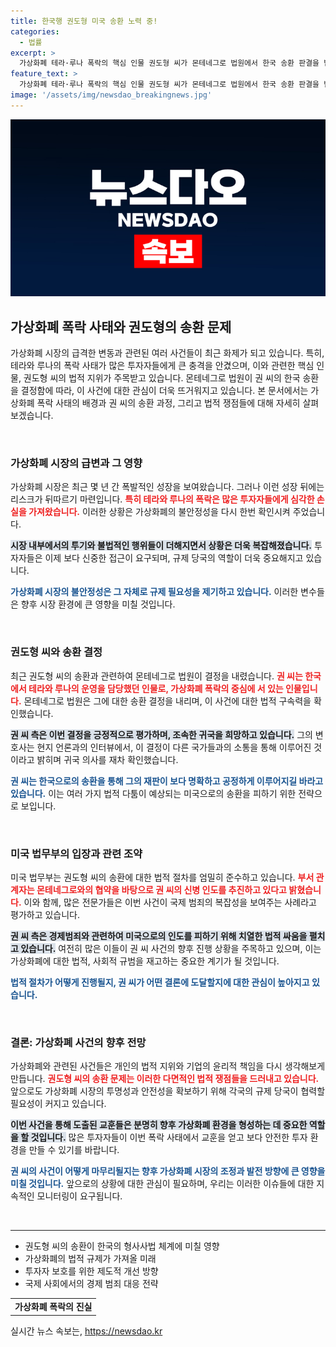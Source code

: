```yaml
---
title: 한국행 권도형 미국 송환 노력 중!
categories:
  - 법률
excerpt: >
  가상화폐 테라·루나 폭락의 핵심 인물 권도형 씨가 몬테네그로 법원에서 한국 송환 판결을 받으며 귀국 희망을 밝혔습니다. 과연 권 씨는 어떤 운명을 맞이할까요? 클릭해 자세히 알아보세요!
feature_text: >
  가상화폐 테라·루나 폭락의 핵심 인물 권도형 씨가 몬테네그로 법원에서 한국 송환 판결을 받으며 귀국 희망을 밝혔습니다. 과연 권 씨는 어떤 운명을 맞이할까요? 클릭해 자세히 알아보세요!
image: '/assets/img/newsdao_breakingnews.jpg'
---
```


<p><img src="/assets/img/newsdao_breakingnews.jpg" alt="ontimetimes 속보" /></p>

<h2>가상화폐 폭락 사태와 권도형의 송환 문제</h2>

<p>가상화폐 시장의 급격한 변동과 관련된 여러 사건들이 최근 화제가 되고 있습니다. 특히, 테라와 루나의 폭락 사태가 많은 투자자들에게 큰 충격을 안겼으며, 이와 관련한 핵심 인물, 권도형 씨의 법적 지위가 주목받고 있습니다. 몬테네그로 법원이 권 씨의 한국 송환을 결정함에 따라, 이 사건에 대한 관심이 더욱 뜨거워지고 있습니다. 본 문서에서는 가상화폐 폭락 사태의 배경과 권 씨의 송환 과정, 그리고 법적 쟁점들에 대해 자세히 살펴보겠습니다.</p>

<p data-ke-size="size16">&nbsp;</p>

<h3>가상화폐 시장의 급변과 그 영향</h3>

<p>가상화폐 시장은 최근 몇 년 간 폭발적인 성장을 보여왔습니다. 그러나 이런 성장 뒤에는 리스크가 뒤따르기 마련입니다. <b><span style="color: #ee2323;">특히 테라와 루나의 폭락은 많은 투자자들에게 심각한 손실을 가져왔습니다.</span></b> 이러한 상황은 가상화폐의 불안정성을 다시 한번 확인시켜 주었습니다. </p>

<p><b><span style="background-color: #21538527;">시장 내부에서의 투기와 불법적인 행위들이 더해지면서 상황은 더욱 복잡해졌습니다.</span></b> 투자자들은 이제 보다 신중한 접근이 요구되며, 규제 당국의 역할이 더욱 중요해지고 있습니다.</p>

<p><b><span style="color: #1a5490;">가상화폐 시장의 불안정성은 그 자체로 규제 필요성을 제기하고 있습니다.</span></b> 이러한 변수들은 향후 시장 환경에 큰 영향을 미칠 것입니다.</p>

<p data-ke-size="size16">&nbsp;</p>

<h3>권도형 씨와 송환 결정</h3>

<p>최근 권도형 씨의 송환과 관련하여 몬테네그로 법원이 결정을 내렸습니다. <b><span style="color: #ee2323;">권 씨는 한국에서 테라와 루나의 운영을 담당했던 인물로, 가상화폐 폭락의 중심에 서 있는 인물입니다.</span></b> 몬테네그로 법원은 그에 대한 송환 결정을 내리며, 이 사건에 대한 법적 구속력을 확인했습니다.</p>

<p><b><span style="background-color: #21538527;">권 씨 측은 이번 결정을 긍정적으로 평가하며, 조속한 귀국을 희망하고 있습니다.</span></b> 그의 변호사는 현지 언론과의 인터뷰에서, 이 결정이 다른 국가들과의 소통을 통해 이루어진 것이라고 밝히며 귀국 의사를 재차 확인했습니다.</p>

<p><b><span style="color: #1a5490;">권 씨는 한국으로의 송환을 통해 그의 재판이 보다 명확하고 공정하게 이루어지길 바라고 있습니다.</span></b> 이는 여러 가지 법적 다툼이 예상되는 미국으로의 송환을 피하기 위한 전략으로 보입니다.</p>

<p data-ke-size="size16">&nbsp;</p>

<h3>미국 법무부의 입장과 관련 조약</h3>

<p>미국 법무부는 권도형 씨의 송환에 대한 법적 절차를 엄밀히 준수하고 있습니다. <b><span style="color: #ee2323;">부서 관계자는 몬테네그로와의 협약을 바탕으로 권 씨의 신병 인도를 추진하고 있다고 밝혔습니다.</span></b> 이와 함께, 많은 전문가들은 이번 사건이 국제 범죄의 복잡성을 보여주는 사례라고 평가하고 있습니다.</p>

<p><b><span style="background-color: #21538527;">권 씨 측은 경제범죄와 관련하여 미국으로의 인도를 피하기 위해 치열한 법적 싸움을 펼치고 있습니다.</span></b> 여전히 많은 이들이 권 씨 사건의 향후 진행 상황을 주목하고 있으며, 이는 가상화폐에 대한 법적, 사회적 규범을 재고하는 중요한 계기가 될 것입니다. </p>

<p><b><span style="color: #1a5490;">법적 절차가 어떻게 진행될지, 권 씨가 어떤 결론에 도달할지에 대한 관심이 높아지고 있습니다.</span></b></p>

<p data-ke-size="size16">&nbsp;</p>

<h3>결론: 가상화폐 사건의 향후 전망</h3>

<p>가상화폐와 관련된 사건들은 개인의 법적 지위와 기업의 윤리적 책임을 다시 생각해보게 만듭니다. <b><span style="color: #ee2323;">권도형 씨의 송환 문제는 이러한 다면적인 법적 쟁점들을 드러내고 있습니다.</span></b> 앞으로도 가상화폐 시장의 투명성과 안전성을 확보하기 위해 각국의 규제 당국이 협력할 필요성이 커지고 있습니다.</p>

<p><b><span style="background-color: #21538527;">이번 사건을 통해 도출된 교훈들은 분명히 향후 가상화폐 환경을 형성하는 데 중요한 역할을 할 것입니다.</span></b> 많은 투자자들이 이번 폭락 사태에서 교훈을 얻고 보다 안전한 투자 환경을 만들 수 있기를 바랍니다.</p>

<p><b><span style="color: #1a5490;">권 씨의 사건이 어떻게 마무리될지는 향후 가상화폐 시장의 조정과 발전 방향에 큰 영향을 미칠 것입니다.</span></b> 앞으로의 상황에 대한 관심이 필요하며, 우리는 이러한 이슈들에 대한 지속적인 모니터링이 요구됩니다.</p>

<p data-ke-size="size16">&nbsp;</p>

<hr>

<ul>
    <li>권도형 씨의 송환이 한국의 형사사법 체계에 미칠 영향</li>
    <li>가상화폐의 법적 규제가 가져올 미래</li>
    <li>투자자 보호를 위한 제도적 개선 방향</li>
    <li>국제 사회에서의 경제 범죄 대응 전략</li>
</ul>

<table>
  <tr>
    <td style="text-align: center; height: 17px;"><b>가상화폐 폭락의 진실</b></td>
  </tr>
</table> 
실시간 뉴스 속보는, <a href="https://newsdao.kr" rel="dofollow">https://newsdao.kr</a>



